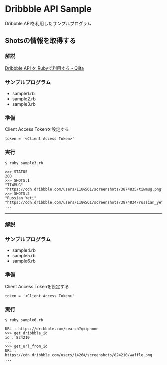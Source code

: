 # Dribbble API Sample

Dribbble APIを利用したサンプルプログラム

## Shotsの情報を取得する

### 解説

[Dribbble API を Rubyで利用する \- Qiita](https://qiita.com/NaokiIshimura/items/075c19b5bc563799553c)

### サンプルプログラム

- sample1.rb
- sample2.rb
- sample3.rb

### 準備

Client Access Tokenを設定する

```
token = '<Client Access Token>'
```

### 実行

```
$ ruby sample3.rb

>>> STATUS
200
>>> SHOTS:1
"TIWMUG"
"https://cdn.dribbble.com/users/1186561/screenshots/3874835/tiwmug.png"
>>> SHOTS:2
"Russian Yeti"
"https://cdn.dribbble.com/users/1186561/screenshots/3874834/russian_yeti.png"
...
```

---

### 解説


### サンプルプログラム

- sample4.rb
- sample5.rb
- sample6.rb

### 準備

Client Access Tokenを設定する

```
token = '<Client Access Token>'
```

### 実行

```
$ ruby sample6.rb

URL : https://dribbble.com/search?q=iphone
>>> get_dribbble_id
id : 824210
...
>>> get_url_from_id
URL : https://cdn.dribbble.com/users/14268/screenshots/824210/waffle.png
...
```
